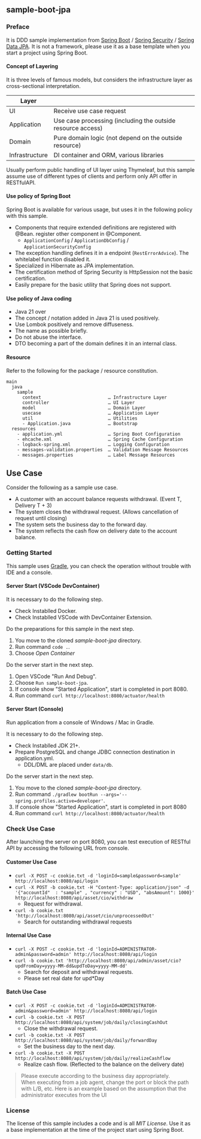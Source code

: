 sample-boot-jpa
---

### Preface

It is DDD sample implementation from [Spring Boot](https://spring.io/projects/spring-boot) / [Spring Security](https://spring.io/projects/spring-security) / [Spring Data JPA](https://spring.io/projects/spring-data-jpa).
It is not a framework, please use it as a base template when you start a project using Spring Boot.

#### Concept of Layering

It is three levels of famous models, but considers the infrastructure layer as cross-sectional interpretation.

| Layer          |                                                            |
| -------------- | ----------------------------------------------------------- |
| UI             | Receive use case request                                    |
| Application    | Use case processing (including the outside resource access) |
| Domain         | Pure domain logic (not depend on the outside resource) |
| Infrastructure | DI container and ORM, various libraries |

Usually perform public handling of UI layer using Thymeleaf, but this sample assume use of different types of clients and perform only API offer in RESTfulAPI.

#### Use policy of Spring Boot

Spring Boot is available for various usage, but uses it in the following policy with this sample.

- Components that require extended definitions are registered with @Bean. register other component in @Component.
    - `ApplicationConfig` / `ApplicationDbConfig` / `ApplicationSecurityConfig`
- The exception handling defines it in a endpoint (`RestErrorAdvice`). The whitelabel function disabled it.
- Specialized in Hibernate as JPA implementation.
- The certification method of Spring Security is HttpSession not the basic certification.
- Easily prepare for the basic utility that Spring does not support.

#### Use policy of Java coding

- Java 21 over
- The concept / notation added in Java 21 is used positively.
- Use Lombok positively and remove diffuseness.
- The name as possible briefly.
- Do not abuse the interface.
- DTO becoming a part of the domain defines it in an internal class.

#### Resource

Refer to the following for the package / resource constitution.

```
main
  java
    sample
      context                         … Infrastructure Layer
      controller                      … UI Layer
      model                           … Domain Layer
      usecase                         … Application Layer
      util                            … Utilities
      - Application.java              … Bootstrap
  resources
    - application.yml                 … Spring Boot Configuration
    - ehcache.xml                     … Spring Cache Configuration
    - logback-spring.xml              … Logging Configuration
    - messages-validation.properties  … Validation Message Resources
    - messages.properties             … Label Message Resources
```

## Use Case

Consider the following as a sample use case.

- A customer with an account balance requests withdrawal. (Event T, Delivery T + 3)
- The system closes the withdrawal request. (Allows cancellation of request until closing)
- The system sets the business day to the forward day.
- The system reflects the cash flow on delivery date to the account balance.

### Getting Started

This sample uses [Gradle](https://gradle.org/), you can check the operation without trouble with IDE and a console.

#### Server Start (VSCode DevContainer)

It is necessary to do the following step.

- Check Instablled Docker.
- Check Instablled VSCode with DevContainer Extension.

Do the preparations for this sample in the next step.

1. You move to the cloned *sample-boot-jpa* directory.
1. Run command `code .`.
1. Choose *Open Container*

Do the server start in the next step.

1. Open VSCode "Run And Debug".
1. Choose `Run sample-boot-jpa`.
1. If console show "Started Application", start is completed in port 8080.
1. Run command `curl http://localhost:8080/actuator/health`

#### Server Start (Console)

Run application from a console of Windows / Mac in Gradle.

It is necessary to do the following step.

- Check Instablled JDK 21+.
- Prepare PostgreSQL and change JDBC connection destination in application.yml.
    - DDL/DML are placed under `data/db`.

Do the server start in the next step.

1. You move to the cloned *sample-boot-jpa* directory.
1. Run command `./gradlew bootRun --args='--spring.profiles.active=developer'`.
1. If console show "Started Application", start is completed in port 8080
1. Run command `curl http://localhost:8080/actuator/health`

### Check Use Case

After launching the server on port 8080, you can test execution of RESTful API by accessing the following URL from console.

#### Customer Use Case

- `curl -X POST -c cookie.txt -d 'loginId=sample&password=sample' http://localhost:8080/api/login`
- `curl -X POST -b cookie.txt -H "Content-Type: application/json" -d '{"accountId"  : "sample" , "currency" : "USD", "absAmount": 1000}' http://localhost:8080/api/asset/cio/withdraw`
    - Request for withdrawal.
- `curl -b cookie.txt 'http://localhost:8080/api/asset/cio/unprocessedOut'`
    - Search for outstanding withdrawal requests

#### Internal Use Case

- `curl -X POST -c cookie.txt -d 'loginId=ADMINISTRATOR-admin&password=admin' http://localhost:8080/api/login`
- `curl -b cookie.txt 'http://localhost:8080/api/admin/asset/cio?updFromDay=yyyy-MM-dd&updToDay=yyyy-MM-dd'`
    - Search for deposit and withdrawal requests.
    - Please set real date for upd\*Day

#### Batch Use Case

- `curl -X POST -c cookie.txt -d 'loginId=ADMINISTRATOR-admin&password=admin' http://localhost:8080/api/login`
- `curl -b cookie.txt -X POST http://localhost:8080/api/system/job/daily/closingCashOut`
    - Close the withdrawal request.
- `curl -b cookie.txt -X POST http://localhost:8080/api/system/job/daily/forwardDay`
    - Set the business day to the next day.
- `curl -b cookie.txt -X POST http://localhost:8080/api/system/job/daily/realizeCashflow`
    - Realize cash flow. (Reflected to the balance on the delivery date)

> Please execute according to the business day appropriately.  
> When executing from a job agent, change the port or block the path with L/B, etc. Here is an example based on the assumption that the administrator executes from the UI

### License

The license of this sample includes a code and is all *MIT License*.
Use it as a base implementation at the time of the project start using Spring Boot.
